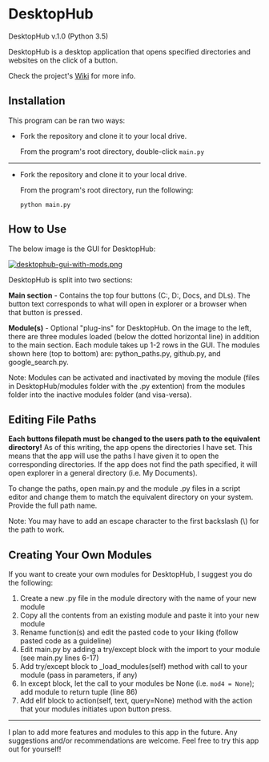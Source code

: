 # DesktopHub

DesktopHub v.1.0 (Python 3.5)

DesktopHub is a desktop application that opens specified directories and websites on the click of a button.

Check the project's [Wiki](https://github.com/Kwistech/DesktopHub/wiki) for more info.

## Installation ##

This program can be ran two ways:

+ Fork the repository and clone it to your local drive.

  From the program's root directory, double-click `main.py`

---

+ Fork the repository and clone it to your local drive.

  From the program's root directory, run the following:

  `python main.py`

## How to Use

The below image is the GUI for DesktopHub:

[![desktophub-gui-with-mods.png](https://s2.postimg.org/icglqecnd/desktophub-gui-with-mods.png)](https://postimg.org/image/58b1dpklh/)

DesktopHub is split into two sections:

**Main section** - Contains the top four buttons (C:, D:, Docs, and DLs). 
                   The button text corresponds to what will open in explorer 
                   or a browser when that button is pressed.

**Module(s)** - Optional "plug-ins" for DesktopHub. On the image to the left,
                there are three modules loaded (below the dotted horizontal line)
                in addition to the main section. Each module takes up 1-2 rows in the GUI.
                The modules shown here (top to bottom) are: python_paths.py, github.py,
                and google_search.py.
            
Note: Modules can be activated and inactivated by moving the module (files in 
      DesktopHub/modules folder with the .py extention) from the modules folder into 
      the inactive modules folder (and visa-versa).
      
## Editing File Paths ##

**Each buttons filepath must be changed to the users path to the equivalent directory!**
As of this writing, the app opens the directories I have set. This means that the app
will use the paths I have given it to open the corresponding directories. If the app
does not find the path specified, it will open explorer in a general directory 
(i.e. My Documents).

To change the paths, open main.py and the module .py files in a script editor and change them
to match the equivalent directory on your system. Provide the full path name.

Note: You may have to add an escape character to the first backslash (\\) for the path to work.

## Creating Your Own Modules ##

If you want to create your own modules for DesktopHub, I suggest you do the following:

1. Create a new .py file in the module directory with the name of your new module
2. Copy all the contents from an existing module and paste it into your new module
3. Rename function(s) and edit the pasted code to your liking (follow pasted code as a guideline)
4. Edit main.py by adding a try/except block with the import to your module (see main.py lines 6-17)
5. Add try/except block to _load_modules(self) method with call to your module (pass in parameters, if any)
6. In except block, let the call to your modules be None (i.e. `mod4 = None`); add module to return tuple (line 86)
7. Add elif block to action(self, text, query=None) method with the action that your modules initiates upon button press.

---

I plan to add more features and modules to this app in the future. Any suggestions and/or recommendations are welcome.
Feel free to try this app out for yourself!


